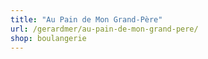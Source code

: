 ```yaml
---
title: "Au Pain de Mon Grand-Père"
url: /gerardmer/au-pain-de-mon-grand-pere/
shop: boulangerie
---
```

